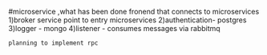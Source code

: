 #microservice ,what has been done
	fronend that connects to microservices
	1)broker service point to entry microservices
	2)authentication- postgres
	3)logger - mongo
	4)listener - consumes messages via rabbitmq
	
	planning to implement rpc
